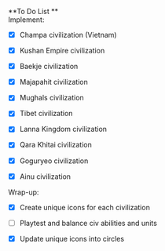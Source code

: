 **To Do List
              **                                 
Implement:                                               
- [X] Champa civilization (Vietnam)
          
- [X] Kushan Empire civilization
          
- [X] Baekje civilization
          
- [X] Majapahit civilization
          
- [X] Mughals civilization
          
- [X] Tibet civilization
          
- [X] Lanna Kingdom civilization
          
- [X] Qara Khitai civilization
          
- [x] Goguryeo civilization
          
- [X] Ainu civilization

Wrap-up:                    
- [X] Create unique icons for each civilization
          
- [ ] Playtest and balance civ abilities and units

- [X] Update unique icons into circles
